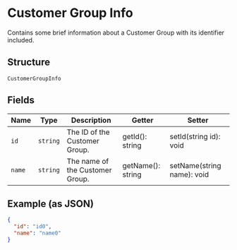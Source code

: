 
# Customer Group Info

Contains some brief information about a Customer Group with its identifier included.

## Structure

`CustomerGroupInfo`

## Fields

| Name | Type | Description | Getter | Setter |
|  --- | --- | --- | --- | --- |
| `id` | `string` | The ID of the Customer Group. | getId(): string | setId(string id): void |
| `name` | `string` | The name of the Customer Group. | getName(): string | setName(string name): void |

## Example (as JSON)

```json
{
  "id": "id0",
  "name": "name0"
}
```

